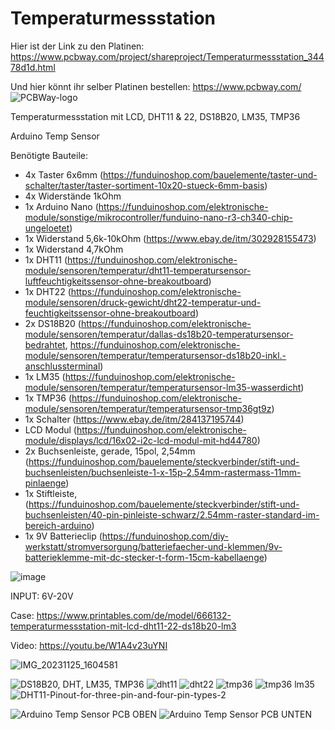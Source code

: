 # Temperaturmessstation

Hier ist der Link zu den Platinen:
https://www.pcbway.com/project/shareproject/Temperaturmessstation_34478d1d.html

Und hier könnt ihr selber Platinen bestellen: https://www.pcbway.com/
![PCBWay-logo](https://github.com/Linu-Tec/Temperaturmessstation/assets/70856050/d12e67c0-d204-4659-b56b-77cca95ddc45)


Temperaturmessstation mit LCD, DHT11 &amp; 22, DS18B20, LM35, TMP36

Arduino Temp Sensor

Benötigte Bauteile:
- 4x Taster 6x6mm    (https://funduinoshop.com/bauelemente/taster-und-schalter/taster/taster-sortiment-10x20-stueck-6mm-basis)
- 4x Widerstände 1kOhm
- 1x Arduino Nano    (https://funduinoshop.com/elektronische-module/sonstige/mikrocontroller/funduino-nano-r3-ch340-chip-ungeloetet)
- 1x Widerstand 5,6k-10kOhm    (https://www.ebay.de/itm/302928155473)
- 1x Widerstand 4,7kOhm
- 1x DHT11    (https://funduinoshop.com/elektronische-module/sensoren/temperatur/dht11-temperatursensor-luftfeuchtigkeitssensor-ohne-breakoutboard)
- 1x DHT22    (https://funduinoshop.com/elektronische-module/sensoren/druck-gewicht/dht22-temperatur-und-feuchtigkeitssensor-ohne-breakoutboard)
- 2x DS18B20  (https://funduinoshop.com/elektronische-module/sensoren/temperatur/dallas-ds18b20-temperatursensor-bedrahtet, https://funduinoshop.com/elektronische-module/sensoren/temperatur/temperatursensor-ds18b20-inkl.-anschlussterminal)
- 1x LM35    (https://funduinoshop.com/elektronische-module/sensoren/temperatur/temperatursensor-lm35-wasserdicht)
- 1x TMP36    (https://funduinoshop.com/elektronische-module/sensoren/temperatur/temperatursensor-tmp36gt9z)
- 1x Schalter     (https://www.ebay.de/itm/284137195744)
- LCD Modul    (https://funduinoshop.com/elektronische-module/displays/lcd/16x02-i2c-lcd-modul-mit-hd44780)
- 2x Buchsenleiste, gerade, 15pol, 2,54mm    (https://funduinoshop.com/bauelemente/steckverbinder/stift-und-buchsenleisten/buchsenleiste-1-x-15p-2.54mm-rastermass-11mm-pinlaenge)
- 1x Stiftleiste, (https://funduinoshop.com/bauelemente/steckverbinder/stift-und-buchsenleisten/40-pin-pinleiste-schwarz/2.54mm-raster-standard-im-bereich-arduino)
- 1x 9V Batterieclip (https://funduinoshop.com/diy-werkstatt/stromversorgung/batteriefaecher-und-klemmen/9v-batterieklemme-mit-dc-stecker-t-form-15cm-kabellaenge)

![image](https://github.com/18-Sunil-18/Temperaturmessstation/assets/70856050/8d4179bb-146a-45c1-97af-b873db9cb2a7)

INPUT: 6V-20V

Case: https://www.printables.com/de/model/666132-temperaturmessstation-mit-lcd-dht11-22-ds18b20-lm3

Video:
https://youtu.be/W1A4v23uYNI

![IMG_20231125_1604581](https://github.com/Linu-Tec/Temperaturmessstation/assets/70856050/49d235d8-c477-4b20-8fdf-028c2c843108)

![DS18B20, DHT, LM35, TMP36](https://github.com/Linu-Tec/Temperaturmessstation/assets/70856050/fe7639dc-cd60-4d7a-b2fb-a2f9d8cdbfcf)
![dht11](https://github.com/Linu-Tec/Temperaturmessstation/assets/70856050/5bbb8029-0b49-4ec5-a860-8467b2c1313f)
![dht22](https://github.com/Linu-Tec/Temperaturmessstation/assets/70856050/108fa481-6787-4206-b724-365d7401ae00)
![tmp36](https://github.com/Linu-Tec/Temperaturmessstation/assets/70856050/79f79050-cc05-42db-9597-b1489ae5db27)
![tmp36 lm35](https://github.com/Linu-Tec/Temperaturmessstation/assets/70856050/08a16746-45ab-4e20-b74d-5b69c992188f)
![DHT11-Pinout-for-three-pin-and-four-pin-types-2](https://github.com/Linu-Tec/Temperaturmessstation/assets/70856050/926df181-00d7-4c6e-b8f2-d667019e4848)





![Arduino Temp Sensor PCB OBEN](https://github.com/18-Sunil-18/Temperaturmessstation/assets/70856050/fdc6e3f3-e07e-4392-8543-84f62b7d7a83)
![Arduino Temp Sensor PCB UNTEN](https://github.com/18-Sunil-18/Temperaturmessstation/assets/70856050/86ebf3c2-5151-45ad-838a-6f54864f883c)

